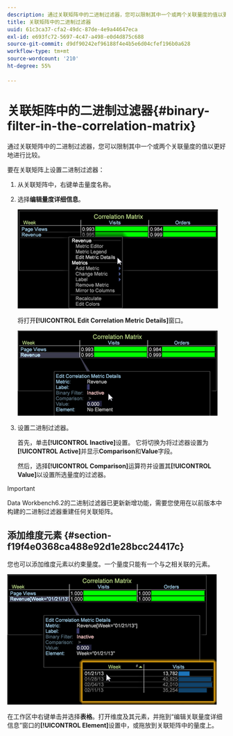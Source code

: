 ```yaml
---
description: 通过关联矩阵中的二进制过滤器，您可以限制其中一个或两个关联量度的值以更好地进行比较。
title: 关联矩阵中的二进制过滤器
uuid: 61c3ca37-cfa2-49dc-87de-4e9a44647eca
exl-id: e693fc72-5697-4c47-a498-e0d4d875c688
source-git-commit: d9df90242ef96188f4e4b5e6d04cfef196b0a628
workflow-type: tm+mt
source-wordcount: '210'
ht-degree: 55%

---
```


# 关联矩阵中的二进制过滤器{#binary-filter-in-the-correlation-matrix}

通过关联矩阵中的二进制过滤器，您可以限制其中一个或两个关联量度的值以更好地进行比较。

要在关联矩阵上设置二进制过滤器：

1. 从关联矩阵中，右键单击量度名称。
1. 选择&#x200B;**编辑量度详细信息**。

   ![](assets/correlation_matrix_binary_filter.png)

   将打开&#x200B;**[!UICONTROL Edit Correlation Metric Details]**&#x200B;窗口。

   ![](assets/correlation_matrix_metric_details.png)

1. 设置二进制过滤器。

   首先，单击&#x200B;**[!UICONTROL Inactive]**&#x200B;设置。 它将切换为将过滤器设置为&#x200B;**[!UICONTROL Active]**&#x200B;并显示&#x200B;**Comparison**&#x200B;和&#x200B;**Value**&#x200B;字段。

   然后，选择&#x200B;**[!UICONTROL Comparison]**&#x200B;运算符并设置其&#x200B;**[!UICONTROL Value]**&#x200B;以设置所选量度的过滤器。

>[!IMPORTANT]
>
>Data Workbench6.2的二进制过滤器已更新新增功能，需要您使用在以前版本中构建的二进制过滤器重建任何关联矩阵。

## 添加维度元素 {#section-f19f4e0368ca488e92d1e28bcc24417c}

您也可以添加维度元素以约束量度。一个量度只能有一个与之相关联的元素。

![](assets/correlation_matrix_element.png)

在工作区中右键单击并选择&#x200B;**表格**。打开维度及其元素，并拖到“编辑关联量度详细信息”窗口的&#x200B;**[!UICONTROL Element]**&#x200B;设置中，或拖放到关联矩阵中的量度上。
